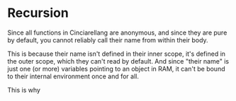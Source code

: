 # Recursion

Since all functions in Cinciarellang are anonymous, and since they are pure by default, you cannot reliably call their name from within their body.

This is because their name isn't defined in their inner scope, it's defined in the outer scope, which they can't read by default. And since "their name" is just one (or more) variables pointing to an object in RAM, it can't be bound to their internal environment once and for all.

This is why 